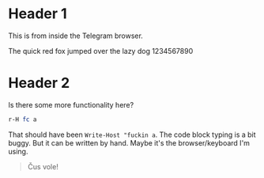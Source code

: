 <!-- TITLE: Test From Mibile -->
<!-- SUBTITLE: A quick summary of Test From Mibile -->

# Header 1
This is from inside the Telegram browser. 

The quick red fox jumped over the lazy dog 1234567890

# Header 2
Is there some more functionality here? 

```powershell
r-H fc a
```
That should have been `Write-Host "fuckin a`. The code block typing is a bit buggy. But it can be written by hand. Maybe it's the browser/keyboard I'm using. 

> Čus vole! 